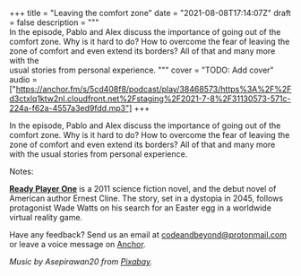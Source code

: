 +++
title = "Leaving the comfort zone"
date = "2021-08-08T17:14:07Z"
draft = false
description = """\
  In the episode, Pablo and Alex discuss the importance of going out of the \
  comfort zone. Why is it hard to do? How to overcome the fear of leaving the \
  zone of comfort and even extend its borders? All of that and many more with the \
  usual stories from personal experience.
  """
cover = "TODO: Add cover"
audio = ["https://anchor.fm/s/5cd408f8/podcast/play/38468573/https%3A%2F%2Fd3ctxlq1ktw2nl.cloudfront.net%2Fstaging%2F2021-7-8%2F31130573-571c-224a-f62a-4557a3ed9fdd.mp3"]
+++

In the episode, Pablo and Alex discuss the importance of going out of the
comfort zone. Why is it hard to do? How to overcome the fear of leaving the
zone of comfort and even extend its borders? All of that and many more with the
usual stories from personal experience.

<!--more-->

Notes:

[**Ready Player One**](https://en.wikipedia.org/wiki/Ready_Player_One) is a
2011 science fiction novel, and the debut novel of American author Ernest
Cline. The story, set in a dystopia in 2045, follows protagonist Wade Watts on
his search for an Easter egg in a worldwide virtual reality game.

Have any feedback? Send us an email at
[codeandbeyond@protonmail.com](mailto:codeandbeyond@protonmail.com) or leave a
voice message on [Anchor](https://anchor.fm/codeandbeyond).

*Music by Asepirawan20 from [Pixabay](https://pixabay.com/).*
